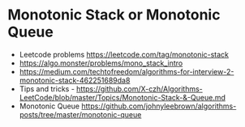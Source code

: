 # Monotonic Stack or Monotonic Queue

* Leetcode problems <https://leetcode.com/tag/monotonic-stack>
* <https://algo.monster/problems/mono_stack_intro>
* <https://medium.com/techtofreedom/algorithms-for-interview-2-monotonic-stack-462251689da8>
* Tips and tricks - <https://github.com/X-czh/Algorithms-LeetCode/blob/master/Topics/Monotonic-Stack-&-Queue.md>
* Monotonic Queue <https://github.com/johnyleebrown/algorithms-posts/tree/master/monotonic-queue>